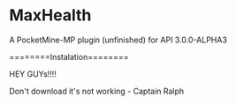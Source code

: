 # MaxHealth
A PocketMine-MP plugin (unfinished) for API 3.0.0-ALPHA3

========Instalation========


HEY GUYs!!!!


Don't download it's not working - Captain Ralph
